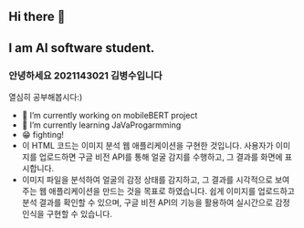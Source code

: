 ## Hi there 👋

## I am AI software student.

### 안녕하세요 2021143021 김병수입니다 
열심히 공부해봅시다:)

- 🔭 I’m currently working on mobileBERT project
- 🌱 I’m currently learning JaVaProgarmming
- 😁 fighting!
- 이 HTML 코드는 이미지 분석 웹 애플리케이션을 구현한 것입니다. 사용자가 이미지를 업로드하면 구글 비전 API를 통해 얼굴 감지를 수행하고, 그 결과를 화면에 표시합니다.
- 이미지 파일을 분석하여 얼굴의 감정 상태를 감지하고, 그 결과를 시각적으로 보여주는 웹 애플리케이션을 만드는 것을 목표로 하였습니다. 쉽게 이미지를 업로드하고 분석 결과를 확인할 수 있으며, 구글 비전 API의 기능을 활용하여 실시간으로 감정 인식을 구현할 수 있습니다.


